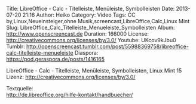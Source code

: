 Title: LibreOffice - Calc - Titelleiste, Menüleiste, Symbolleisten
Date: 2013-07-20 21:16
Author: Heiko
Category: Video
Tags: CC by,Linux,Neueinsteiger,ohne Musik,screencast,LibreOffice,Calc,Linux Mint
Slug: LibreOffice_Calc_Titelleiste_Menueleiste_Symbolleisten
Album: http://www.openscreencast.de
Duration: 166000
License: http://creativecommons.org/licenses/by/3.0/
Youtube: UKcov9kJbu0
Tumblr: http://openscreencast.tumblr.com/post/55988369758/libreoffice-calc-titelleiste-menueleiste
Diaspora: https://pod.geraspora.de/posts/1416165

LibreOffice - Calc - Titelleiste, Menüleiste, Symbolleisten, Linux Mint 15  
Lizenz: <http://creativecommons.org/licenses/by/3.0/>  
  
Textquelle:  
<http://de.libreoffice.org/hilfe-kontakt/handbuecher/>

